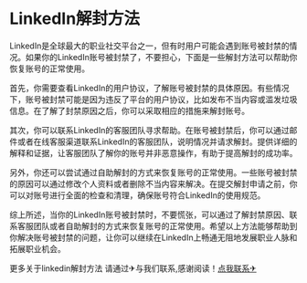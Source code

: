 # LinkedIn解封方法

LinkedIn是全球最大的职业社交平台之一，但有时用户可能会遇到账号被封禁的情况。如果你的LinkedIn账号被封禁了，不要担心，下面是一些解封方法可以帮助你恢复账号的正常使用。

首先，你需要查看LinkedIn的用户协议，了解账号被封禁的具体原因。有些情况下，账号被封禁可能是因为违反了平台的用户协议，比如发布不当内容或滥发垃圾信息。在了解了封禁原因之后，你可以采取相应的措施来解封账号。

其次，你可以联系LinkedIn的客服团队寻求帮助。在账号被封禁后，你可以通过邮件或者在线客服渠道联系LinkedIn的客服团队，说明情况并请求解封。提供详细的解释和证据，让客服团队了解你的账号并非恶意操作，有助于提高解封的成功率。

另外，你还可以尝试通过自助解封的方式来恢复账号的正常使用。一些账号被封禁的原因可以通过修改个人资料或者删除不当内容来解决。在提交解封申请之前，你可以对账号进行全面的检查和清理，确保账号符合LinkedIn的使用规范。

综上所述，当你的LinkedIn账号被封禁时，不要慌张，可以通过了解封禁原因、联系客服团队或者自助解封的方式来恢复账号的正常使用。希望以上方法能够帮助到你解决账号被封禁的问题，让你可以继续在LinkedIn上畅通无阻地发展职业人脉和拓展职业机会。

更多关于linkedin解封方法 请通过✈与我们联系,感谢阅读！[点我联系✈](https://img.G208.com)